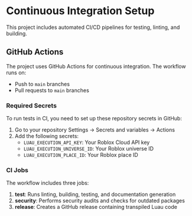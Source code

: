 # Continuous Integration Setup

This project includes automated CI/CD pipelines for testing, linting, and building.

## GitHub Actions

The project uses GitHub Actions for continuous integration. The workflow runs on:
- Push to `main` branches
- Pull requests to `main` branches

### Required Secrets

To run tests in CI, you need to set up these repository secrets in GitHub:

1. Go to your repository Settings → Secrets and variables → Actions
2. Add the following secrets:
   - `LUAU_EXECUTION_API_KEY`: Your Roblox Cloud API key
   - `LUAU_EXECUTION_UNIVERSE_ID`: Your Roblox universe ID
   - `LUAU_EXECUTION_PLACE_ID`: Your Roblox place ID

### CI Jobs

The workflow includes three jobs:

1. **test**: Runs linting, building, testing, and documentation generation
2. **security**: Performs security audits and checks for outdated packages
3. **release**: Creates a GitHub release containing transpiled Luau code